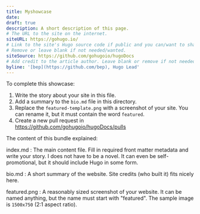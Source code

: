 ```yaml
---
title: Myshowcase
date: 
draft: true
description: A short description of this page.
# The URL to the site on the internet.
siteURL: https://gohugo.io/
# Link to the site's Hugo source code if public and you can/want to share.
# Remove or leave blank if not needed/wanted.
siteSource: https://github.com/gohugoio/hugoDocs
# Add credit to the article author. Leave blank or remove if not needed/wanted.
byline: '[bep](https://github.com/bep), Hugo Lead'
---
```


To complete this showcase:

1. Write the story about your site in this file.
1. Add a summary to the `bio.md` file in this directory.
1. Replace the `featured-template.png` with a screenshot of your site. You can rename it, but it must contain the word `featured`.
1. Create a new pull request in <https://github.com/gohugoio/hugoDocs/pulls>

The content of this bundle explained:

index.md
: The main content file. Fill in required front matter metadata and write your story. I does not have to be a novel. It can even be self-promotional, but it should include Hugo in some form.

bio.md
: A short summary of the website. Site credits (who built it) fits nicely here.

featured.png
: A reasonably sized screenshot of your website. It can be named anything, but the name must start with "featured". The sample image is `1500x750` (2:1 aspect ratio).
